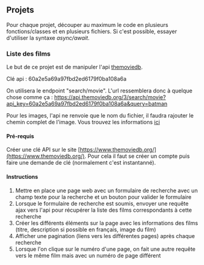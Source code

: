 ## Projets

Pour chaque projet, découper au maximum le code en plusieurs fonctions/classes et en plusieurs fichiers. Si c'est possible, essayer d'utiliser la syntaxe *async/await*.

### Liste des films

Le but de ce projet est de manipuler l'api [themoviedb](https://developer.themoviedb.org/reference/intro/getting-started).

Clé api : 60a2e5a69a97fbd2ed6179f0ba108a6a

On utilisera le endpoint "search/movie". L'url ressemblera donc à quelque chose comme ça : 
https://api.themoviedb.org/3/search/movie?api_key=60a2e5a69a97fbd2ed6179f0ba108a6a&query=batman

Pour les images, l'api ne renvoie que le nom du fichier, il faudra rajouter le chemin complet de l'image. Vous trouvez les informations [ici](https://developer.themoviedb.org/docs/image-basics)

#### Pré-requis

Créer une clé API sur le site [https://www.themoviedb.org/](https://www.themoviedb.org/). Pour cela il faut se créer un compte puis faire une demande de clé (normalement c'est instantanné).

#### Instructions

1. Mettre en place une page web avec un formulaire de recherche avec un champ texte pour la recherche et un bouton pour valider le formulaire
2. Lorsque le formulaire de recherche est soumis, envoyer une requête ajax vers l'api pour récupérer la liste des films correspondants à cette recherche
3. Créer les différents éléments sur la page avec les informations des films (titre, description si possible en français, image du film)
4. Afficher une pagination (liens vers les différentes pages) après chaque recherche
5. Lorsque l'on clique sur le numéro d'une page, on fait une autre requête vers le même film mais avec un numéro de page différent